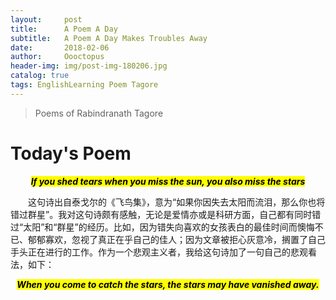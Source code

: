 ```yaml
---
layout:     post
title:      A Poem A Day
subtitle:   A Poem A Day Makes Troubles Away
date:       2018-02-06
author:     Oooctopus
header-img: img/post-img-180206.jpg
catalog: true
tags: EnglishLearning Poem Tagore
---
```


> Poems of Rabindranath Tagore

# Today's Poem
<center> <mark><b><i>If you shed tears when you miss the sun, you also miss the stars</i></b></mark> </center> 

&emsp;&emsp;这句诗出自泰戈尔的《飞鸟集》，意为“如果你因失去太阳而流泪，那么你也将错过群星”。我对这句诗颇有感触，无论是爱情亦或是科研方面，自己都有同时错过“太阳”和“群星”的经历。比如，因为错失向喜欢的女孩表白的最佳时间而懊悔不已、郁郁寡欢，忽视了真正在乎自己的佳人；因为文章被拒心灰意冷，搁置了自己手头正在进行的工作。作为一个悲观主义者，我给这句诗加了一句自己的悲观看法，如下：
<center> <mark><b><i>When you come to catch the stars, the stars may have vanished away.</i></b></mark> </center>
 